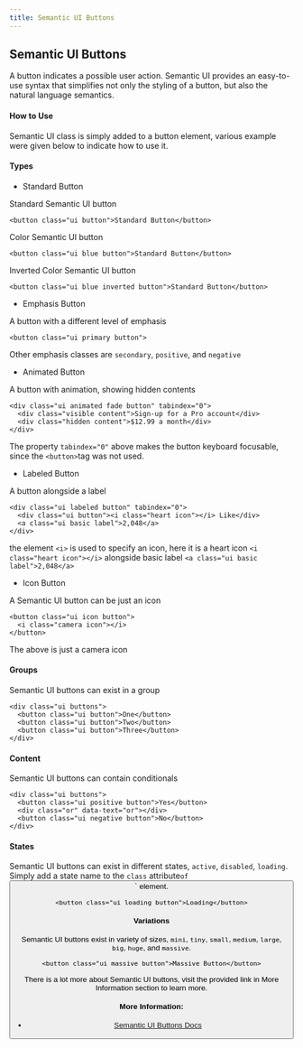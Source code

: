```yaml
---
title: Semantic UI Buttons
---
```

## Semantic UI Buttons

A button indicates a possible user action. Semantic UI provides an easy-to-use syntax that simplifies not only the styling of a button, but also the natural language semantics.

#### How to Use

Semantic UI class is simply added to a button element, various example were given below to indicate how to use it.

#### Types

* Standard Button

Standard Semantic UI button
```
<button class="ui button">Standard Button</button>
```
Color Semantic UI button
```
<button class="ui blue button">Standard Button</button>
```
Inverted Color Semantic UI button
```
<button class="ui blue inverted button">Standard Button</button>
```
* Emphasis Button

A button with a different level of emphasis
```
<button class="ui primary button">
```
Other emphasis classes are `secondary`, `positive`, and `negative`

* Animated Button

A button with animation, showing hidden contents
```
<div class="ui animated fade button" tabindex="0">
  <div class="visible content">Sign-up for a Pro account</div>
  <div class="hidden content">$12.99 a month</div>
</div>
```
The property `tabindex="0"` above makes the button keyboard focusable, since the `<button>`tag was not used.

* Labeled Button

A button alongside a label
```
<div class="ui labeled button" tabindex="0">
  <div class="ui button"><i class="heart icon"></i> Like</div>
  <a class="ui basic label">2,048</a>
</div>
```
the element `<i>` is used to specify an icon, here it is a heart icon `<i class="heart icon"></i>` alongside basic label `<a class="ui basic label">2,048</a>`

* Icon Button

A Semantic UI button can be just an icon
```
<button class="ui icon button">
  <i class="camera icon"></i>
</button>
```
The above is just a camera icon

#### Groups

Semantic UI buttons can exist in a group
```
<div class="ui buttons">
  <button class="ui button">One</button>
  <button class="ui button">Two</button>
  <button class="ui button">Three</button>
</div>
```

#### Content

Semantic UI buttons can contain conditionals
```
<div class="ui buttons">
  <button class="ui positive button">Yes</button>
  <div class="or" data-text="or"></div>
  <button class="ui negative button">No</button>
</div>
```

#### States

Semantic UI buttons can exist in different states, `active`, `disabled`, `loading`. Simply add a state name to the `class` attribute` of `<button>` element.
```
<button class="ui loading button">Loading</button>
```

#### Variations

Semantic UI buttons exist in variety of sizes, `mini`, `tiny`, `small`, `medium`, `large`, `big`, `huge`, and `massive`.
```
<button class="ui massive button">Massive Button</button>
```

There is a lot more about Semantic UI buttons, visit the provided link in More Information section to learn more.


#### More Information:
* [Semantic UI Buttons Docs](https://semantic-ui.com/elements/button.html)

